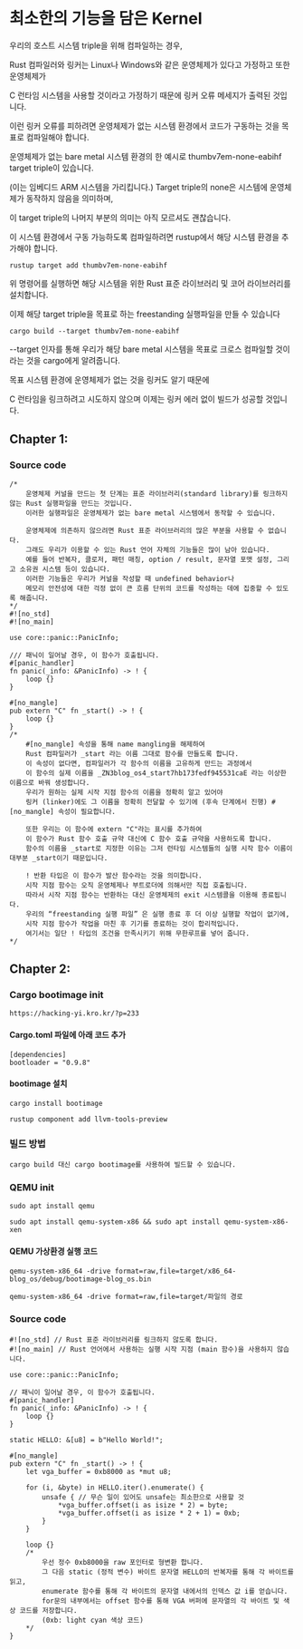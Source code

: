 # 최소한의 기능을 담은 Kernel

우리의 호스트 시스템 triple을 위해 컴파일하는 경우,

Rust 컴파일러와 링커는 Linux나 Windows와 같은 운영체제가 있다고 가정하고 또한 운영체제가

C 런타임 시스템을 사용할 것이라고 가정하기 때문에 링커 오류 메세지가 출력된 것입니다.

이런 링커 오류를 피하려면 운영체제가 없는 시스템 환경에서 코드가 구동하는 것을 목표로 컴파일해야 합니다.

운영체제가 없는 bare metal 시스템 환경의 한 예시로 thumbv7em-none-eabihf target triple이 있습니다.

(이는 임베디드 ARM 시스템을 가리킵니다.) Target triple의 none은 시스템에 운영체제가 동작하지 않음을 의미하며,

이 target triple의 나머지 부분의 의미는 아직 모르셔도 괜찮습니다.

이 시스템 환경에서 구동 가능하도록 컴파일하려면 rustup에서 해당 시스템 환경을 추가해야 합니다.

    rustup target add thumbv7em-none-eabihf

위 명령어를 실행하면 해당 시스템을 위한 Rust 표준 라이브러리 및 코어 라이브러리를 설치합니다.

이제 해당 target triple을 목표로 하는 freestanding 실행파일을 만들 수 있습니다

    cargo build --target thumbv7em-none-eabihf

--target 인자를 통해 우리가 해당 bare metal 시스템을 목표로 크로스 컴파일할 것이라는 것을 cargo에게 알려줍니다.

목표 시스템 환경에 운영체제가 없는 것을 링커도 알기 때문에

C 런타임을 링크하려고 시도하지 않으며 이제는 링커 에러 없이 빌드가 성공할 것입니다.

## Chapter 1:

### Source code

    /*
        운영체제 커널을 만드는 첫 단계는 표준 라이브러리(standard library)를 링크하지 않는 Rust 실행파일을 만드는 것입니다. 
        이러한 실행파일은 운영체제가 없는 bare metal 시스템에서 동작할 수 있습니다.

        운영체제에 의존하지 않으려면 Rust 표준 라이브러리의 많은 부분을 사용할 수 없습니다. 
        그래도 우리가 이용할 수 있는 Rust 언어 자체의 기능들은 많이 남아 있습니다. 
        예를 들어 반복자, 클로저, 패턴 매칭, option / result, 문자열 포맷 설정, 그리고 소유권 시스템 등이 있습니다. 
        이러한 기능들은 우리가 커널을 작성할 때 undefined behavior나 
        메모리 안전성에 대한 걱정 없이 큰 흐름 단위의 코드를 작성하는 데에 집중할 수 있도록 해줍니다.
    */
    #![no_std]
    #![no_main]

    use core::panic::PanicInfo;

    /// 패닉이 일어날 경우, 이 함수가 호출됩니다.
    #[panic_handler]
    fn panic(_info: &PanicInfo) -> ! {
        loop {}
    }

    #[no_mangle]
    pub extern "C" fn _start() -> ! {
        loop {}
    }
    /*
        #[no_mangle] 속성을 통해 name mangling을 해제하여 
        Rust 컴파일러가 _start 라는 이름 그대로 함수를 만들도록 합니다. 
        이 속성이 없다면, 컴파일러가 각 함수의 이름을 고유하게 만드는 과정에서 
        이 함수의 실제 이름을 _ZN3blog_os4_start7hb173fedf945531caE 라는 이상한 이름으로 바꿔 생성합니다. 
        우리가 원하는 실제 시작 지점 함수의 이름을 정확히 알고 있어야
        링커 (linker)에도 그 이름을 정확히 전달할 수 있기에 (후속 단계에서 진행) #[no_mangle] 속성이 필요합니다.

        또한 우리는 이 함수에 extern "C"라는 표시를 추가하여 
        이 함수가 Rust 함수 호출 규약 대신에 C 함수 호출 규약을 사용하도록 합니다. 
        함수의 이름을 _start로 지정한 이유는 그저 런타임 시스템들의 실행 시작 함수 이름이 대부분 _start이기 때문입니다.

        ! 반환 타입은 이 함수가 발산 함수라는 것을 의미합니다. 
        시작 지점 함수는 오직 운영체제나 부트로더에 의해서만 직접 호출됩니다.
        따라서 시작 지점 함수는 반환하는 대신 운영체제의 exit 시스템콜을 이용해 종료됩니다. 
        우리의 “freestanding 실행 파일” 은 실행 종료 후 더 이상 실행할 작업이 없기에, 
        시작 지점 함수가 작업을 마친 후 기기를 종료하는 것이 합리적입니다.
        여기서는 일단 ! 타입의 조건을 만족시키기 위해 무한루프를 넣어 줍니다.
    */

## Chapter 2:

### Cargo bootimage init

    https://hacking-yi.kro.kr/?p=233

#### Cargo.toml 파일에 아래 코드 추가

    [dependencies]
    bootloader = "0.9.8"

#### bootimage 설치

    cargo install bootimage

    rustup component add llvm-tools-preview

### 빌드 방법

    cargo build 대신 cargo bootimage를 사용하여 빌드할 수 있습니다.

### QEMU init

    sudo apt install qemu

    sudo apt install qemu-system-x86 && sudo apt install qemu-system-x86-xen

#### QEMU 가상환경 실행 코드

    qemu-system-x86_64 -drive format=raw,file=target/x86_64-blog_os/debug/bootimage-blog_os.bin

    qemu-system-x86_64 -drive format=raw,file=target/파일의 경로

### Source code

    #![no_std] // Rust 표준 라이브러리를 링크하지 않도록 합니다.
    #![no_main] // Rust 언어에서 사용하는 실행 시작 지점 (main 함수)을 사용하지 않습니다.

    use core::panic::PanicInfo;

    // 패닉이 일어날 경우, 이 함수가 호출됩니다.
    #[panic_handler]
    fn panic(_info: &PanicInfo) -> ! {
        loop {}
    }

    static HELLO: &[u8] = b"Hello World!";

    #[no_mangle]
    pub extern "C" fn _start() -> ! {
        let vga_buffer = 0xb8000 as *mut u8;

        for (i, &byte) in HELLO.iter().enumerate() {
            unsafe { // 무슨 일이 있어도 unsafe는 최소한으로 사용할 것
                *vga_buffer.offset(i as isize * 2) = byte;
                *vga_buffer.offset(i as isize * 2 + 1) = 0xb;
            }
        }

        loop {}
        /*
            우선 정수 0xb8000을 raw 포인터로 형변환 합니다.
            그 다음 static (정적 변수) 바이트 문자열 HELLO의 반복자를 통해 각 바이트를 읽고,
            enumerate 함수를 통해 각 바이트의 문자열 내에서의 인덱스 값 i를 얻습니다.
            for문의 내부에서는 offset 함수를 통해 VGA 버퍼에 문자열의 각 바이트 및 색상 코드를 저장합니다.
            (0xb: light cyan 색상 코드)
        */
    }
